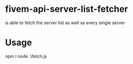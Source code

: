 # fivem-api-server-list-fetcher
is able to fetch the  server list as well as every single server


# Usage
npm i
node .\fetch.js
